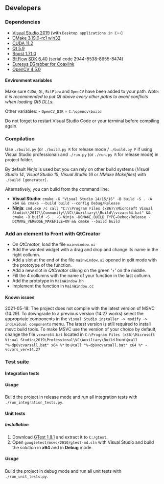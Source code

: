 ## Developers

### Dependencies

* [Visual Studio 2019](https://visualstudio.microsoft.com/fr/) (with `Desktop applications in C++`)
* [CMake 3.19.0-rc1 win32](https://github.com/Kitware/CMake/releases/tag/v3.19.0-rc1)
* [CUDA 11.2](https://developer.nvidia.com/cuda-downloads)
* [Qt 5.9](https://download.qt.io/archive/qt/5.9/)
* [Boost 1.71.0](https://boost.teeks99.com/bin/1.71.0/)
* [BitFlow SDK 6.40](http://www.bitflow.com/downloads/bfsdk640.zip) (serial code 2944-8538-8655-8474)
* [Euresys EGrabber for Coaxlink](https://euresys.com/en/Support/Download-area)
* [OpenCV 4.5.0](https://opencv.org/releases/)

#### Environment variables

Make sure `CUDA`, `Qt`, `BitFlow` and `OpenCV` have been added to your path. *Note: it is recommended to put Qt above every other paths to avoid conflicts when loading Qt5 DLLs.*

Other variables:
    - `OpenCV_DIR` = `C:\opencv\build`

Do not forget to restart Visual Studio Code or your terminal before compiling again.

### Compilation

Use `./build.py` (or `./build.py R` for release mode / `./build.py P` if using Visual Studio professional) and `./run.py` (or `./run.py R` for release mode) in project folder.

By default *Ninja* is used but you can rely on other build systems (*Visual Studio 14*, *Visual Studio 15*, *Visual Studio 16* or *NMake Makefiles*) with `./build [generator]`.

Alternatively, you can build from the command line:
* **Visual Studio**: `cmake -G "Visual Studio 14/15/16" -B build -S . -A x64 && cmake --build build --config Debug/Release`
* **Ninja**: `cmd.exe /c call "C:\\Program Files (x86)\\Microsoft Visual Studio\\2017\\Community\\VC\\Auxiliary\\Build\\vcvars64.bat" && cmake -B build -S . -G Ninja -DCMAKE_BUILD_TYPE=Debug/Release -DCMAKE_VERBOSE_MAKEFILE=ON && cmake --build build`

### Add an element to Front with __QtCreator__

* On _QtCreator_, load the file `mainwindow.ui`
* Add the wanted widget with a drag and drop and change its name in the right collumn.
* Add a slot at the end of the file `mainwindow.ui` opened in edit mode with the prototype of the function.
* Add a new slot in _QtCreator_ cliking on the green '+' on the middle.
* Fill the 4 collumns with the name of your function in the last collumn.
* Add the prototype in `MainWindow.hh`
* Implement the function in `MainWindow.cc`


#### Known issues

2021-05-18: The project does not compile with the latest version of MSVC (14.29). To downgrade to a previous version (14.27 works) select the appropriate components in the `Visual Studio installer -> modify -> individual components` menu. The latest version is still required to install msvc build tools. To make MSVC use the version of your choice by default, change the file `vcvars64.bat` located in `C:\Program Files (x86)\Microsoft Visual Studio\2019\Professional\VC\Auxiliary\Build` from ``@call "%~dp0vcvarsall.bat" x64 %*`` to ``@call "%~dp0vcvarsall.bat" x64 %* -vcvars_ver=14.27``

### Test suite

#### Integration tests

##### Usage

Build the project in release mode and run all integration tests with `./run_integration_tests.py`.

#### Unit tests

##### Installation

1. Download [GTest 1.8.1](https://github.com/google/googletest/releases/tag/release-1.8.1) and extract it to `C:/gtest`.
2. Open `googletest/msvc/2010/gtest-md.sln` with Visual Studio and build the solution in **x64** and in **Debug** mode.

##### Usage

Build the project in debug mode and run all unit tests with `./run_unit_tests.py`.
